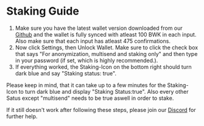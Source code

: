 # Staking Guide

1. Make sure you have the latest wallet version downloaded from our [Github](https://github.com/bulwark-crypto/Bulwark/releases) and the wallet is fully synced with atleast 100 BWK in each input. Also make sure that each input has atleast 475 confirmations.
2. Now click Settings, then Unlock Wallet. Make sure to click the check box that says "For anonymization, multisend and staking only" and then type in your password (if set, which is highly recommended.).
3. If everything worked, the Staking-Icon on the bottom right should turn dark blue and say "Staking status: true".

Please keep in mind, that it can take up to a few minutes for the Staking-Icon to turn dark blue and display "Staking Status:true".
Also every other Satus except "multisend" needs to be true aswell in order to stake.

If it still doesn't work after following these steps, please join our [Discord](https://discord.me/bulwarkcrypto) for further help.

